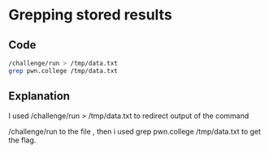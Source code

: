 # Grepping stored results

## Code

```bash
/challenge/run > /tmp/data.txt
grep pwn.college /tmp/data.txt
```
## Explanation

I used /challenge/run > /tmp/data.txt to redirect output of the command

/challenge/run to the file , then i used grep pwn.college /tmp/data.txt to get the flag.
